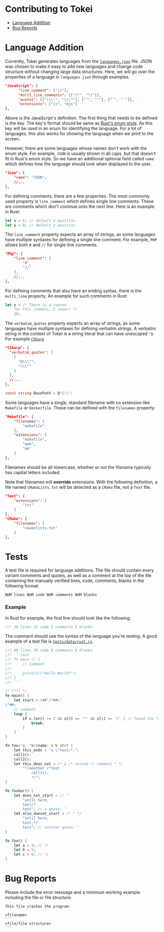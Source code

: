 # Contributing to Tokei

- [Language Addition](#language-addition)
- [Bug Reports](#bug-reports)

# Language Addition

Currently, Tokei generates languages from the [`languages.json`](languages.json)
file. JSON was chosen to make it easy to add new languages and change code
structure without changing large data structures. Here, we will go over the
properties of a language in `languages.json` through examples.

```json
"JavaScript": {
      "line_comment": ["//"],
      "multi_line_comments": [["/*", "*/"]],
      "quotes": [["\\\"", "\\\""], ["'", "'"], ["`", "`"]],
      "extensions": ["js", "mjs"]
},
```

Above is the JavaScript's definition. The first thing that needs to be defined
is the key. The key's format should be same as [Rust's enum style]. As this key
will be used in an enum for identifying the language. For a lot of languages,
this also works for showing the language when we print to the screen.

However, there are some languages whose names don't work with the enum style.
For example, `JSON` is usually shown in all caps, but that doesn't fit in Rust's
enum style. So we have an additional optional field called `name` which defines
how the language should look when displayed to the user.

```json
"Json": {
    "name": "JSON",
    //...
},
```

For defining comments, there are a few properties. The most commonly used
property is `line_comment` which defines single line comments. These are comments
which don't continue onto the next line. Here is an example in Rust:

```rust
let x = 5; // default x position
let y = 0; // default y position
```

The `line_comment` property expects an array of strings, as some languages have
multiple syntaxes for defining a single line comment. For example, `PHP` allows
both `#` and `//` for single line comments.

```json
"Php": {
    "line_comment": [
        "#",
        "//"
    ],
    //...
},
```

For defining comments that also have an ending syntax, there is the `multi_line`
property. An example for such comments in Rust:

```rust
let x = /* There is a reason
    for this comment, I swear! */
    10;
```

The `verbatim_quotes` property expects an array of strings, as some languages
have multiple syntaxes for defining verbatim strings. A verbatim string
in the context of Tokei is a string literal that can have unescaped `"`s. For example [`CSharp`](https://docs.microsoft.com/en-us/dotnet/csharp/programming-guide/strings/#regular-and-verbatim-string-literals)

```json
"CSharp": {
  "verbatim_quotes": [
    [
      "@\\\"",
      "\\\""
    ]
  ],
  //...
},
```

```csharp
const string BasePath = @"C:\";
```

Some languages have a single, standard filename with no extension
like `Makefile` or `Dockerfile`. These can be defined with the
`filenames` property:

```json
"Makefile": {
    "filenames": [
        "makefile"
    ],
    "extensions": [
        "makefile",
        "mak",
        "mk"
    ]
},
```

Filenames should be all-lowercase, whether or not the filename
typically has capital letters included.

Note that filenames will **override** extensions. With the
following definition, a file named `CMakeLists.txt` will be
detected as a `CMake` file, not a `Text` file.

```json
"Text": {
    "extensions": [
        "txt"
    ]
},
"CMake": {
    "filenames": [
        "cmakelists.txt"
    ]
},
```

# Tests

A test file is required for language additions. The file should
contain every variant comments and quotes, as well as a comment
at the top of the file containing the manually verified lines,
code, comments, blanks in the following format:

```
NUM lines NUM code NUM comments NUM blanks
```

### Example

In Rust for example, the first line should look like the following:

```rust
//! 39 lines 32 code 2 comments 5 blanks
```

The comment should use the syntax of the language you're testing.
A good example of a test file is [`tests/data/rust.rs`](tests/data/rust.rs).

```rust
//! 48 lines 36 code 6 comments 6 blanks
//! ```rust
//! fn main () {
//!     // Comment
//!
//!     println!("Hello World!");
//! }
//! ```

/* /**/ */
fn main() {
    let start = r##"/*##\"
\"##;
    // comment
    loop {
        if x.len() >= 2 && x[0] == '*' && x[1] == '/' { // found the */
            break;
        }
    }
}

fn foo<'a, 'b>(name: &'b str) {
    let this_ends = "a \"test/*.";
    call1();
    call2();
    let this_does_not = /* a /* nested */ comment " */
        "*/another /*test
            call3();
            */";
}

fn foobar() {
    let does_not_start = // "
        "until here,
        test/*
        test"; // a quote: "
    let also_doesnt_start = /* " */
        "until here,
        test,*/
        test"; // another quote: "
}

fn foo() {
    let a = 4; // /*
    let b = 5;
    let c = 6; // */
}


```

# Bug Reports

Please include the error message and a minimum working example
including the file or file structure.

````
This file crashes the program:

<filename>
```
<file/file structure>
```
````

[Rust's enum style]: https://github.com/rust-lang/rfcs/blob/master/text/0430-finalizing-naming-conventions.md#general-naming-conventions
